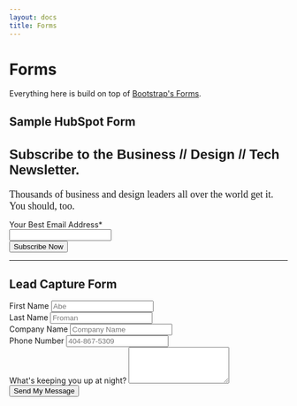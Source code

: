 ```yaml
---
layout: docs
title: Forms
---
```


# Forms

Everything here is build on top of [Bootstrap's Forms](https://getbootstrap.com/docs/4.4/components/forms/).

## Sample HubSpot Form

<div id="hs_form_target_widget_1585324060856"><form novalidate="" accept-charset="UTF-8" action="https://forms.hsforms.com/submissions/v3/public/submit/formsnext/multipart/6084182/a3076071-e92c-479b-b882-c5397832ef09" enctype="multipart/form-data" id="hsForm_a3076071-e92c-479b-b882-c5397832ef09_3075" method="POST" class="hs-form stacked hs-custom-form hs-form-private hsForm_a3076071-e92c-479b-b882-c5397832ef09 hs-form-a3076071-e92c-479b-b882-c5397832ef09 hs-form-a3076071-e92c-479b-b882-c5397832ef09_f8d02d43-f431-453b-9e70-9c4cbf8083ef" data-form-id="a3076071-e92c-479b-b882-c5397832ef09" data-portal-id="6084182" target="target_iframe_a3076071-e92c-479b-b882-c5397832ef09_3075" data-reactid=".hbspt-forms-0"><div data-reactid=".hbspt-forms-0.1:$0"><div class="hs-richtext hs-main-font-element" data-reactid=".hbspt-forms-0.1:$0.0"><h2 style="font-family: helvetica; font-size: 24px;">Subscribe to the Business // Design // Tech Newsletter.</h2></div></div><div data-reactid=".hbspt-forms-0.1:$1"><div class="hs-richtext hs-main-font-element" data-reactid=".hbspt-forms-0.1:$1.0"><p><span style="font-family: georgia, palatino; font-size: 18px;">Thousands of business and design leaders all over the world get it. You should, too.</span></p></div></div><div class="hs_email hs-email hs-fieldtype-text field hs-form-field" data-reactid=".hbspt-forms-0.1:$2"><label id="label-email-a3076071-e92c-479b-b882-c5397832ef09_3075" class="" placeholder="Enter your Your Best Email Address" for="email-a3076071-e92c-479b-b882-c5397832ef09_3075" data-reactid=".hbspt-forms-0.1:$2.0"><span data-reactid=".hbspt-forms-0.1:$2.0.0">Your Best Email Address</span><span class="hs-form-required" data-reactid=".hbspt-forms-0.1:$2.0.1">*</span></label><legend class="hs-field-desc" style="display:none;" data-reactid=".hbspt-forms-0.1:$2.1"></legend><div class="input" data-reactid=".hbspt-forms-0.1:$2.$email"><input id="email-a3076071-e92c-479b-b882-c5397832ef09_3075" class="hs-input" type="email" name="email" required="" placeholder="" value="" autocomplete="email" data-reactid=".hbspt-forms-0.1:$2.$email.0"></div></div><noscript data-reactid=".hbspt-forms-0.2"></noscript><div class="hs_submit hs-submit" data-reactid=".hbspt-forms-0.5"><div class="hs-field-desc" style="display:none;" data-reactid=".hbspt-forms-0.5.0"></div><div class="actions" data-reactid=".hbspt-forms-0.5.1"><input type="submit" value="Subscribe Now" class="hs-button primary large" data-reactid=".hbspt-forms-0.5.1.0"></div></div><noscript data-reactid=".hbspt-forms-0.6"></noscript><input name="hs_context" type="hidden" value="{&quot;rumScriptExecuteTime&quot;:705.4199999984121,&quot;rumServiceResponseTime&quot;:1373.9150000037625,&quot;rumFormRenderTime&quot;:10.615000006509945,&quot;rumTotalRenderTime&quot;:1387.1350000117673,&quot;rumTotalRequestTime&quot;:664.1249999956926,&quot;lang&quot;:&quot;en&quot;,&quot;disableCookieSubmission&quot;:true,&quot;renderRawHtml&quot;:&quot;false&quot;,&quot;embedAtTimestamp&quot;:&quot;1585332808518&quot;,&quot;formDefinitionUpdatedAt&quot;:&quot;1570797024474&quot;,&quot;pageUrl&quot;:&quot;https://www.ninelabs.com/2020-newsletter?hs_preview=rjcUIabQ-27628610115&quot;,&quot;pageTitle&quot;:&quot;The Business, Design, Tech Newsletter&quot;,&quot;source&quot;:&quot;FormsNext-static-3.476&quot;,&quot;timestamp&quot;:1585332808520,&quot;userAgent&quot;:&quot;Mozilla/5.0 (Linux; Android 6.0; Nexus 5 Build/MRA58N) AppleWebKit/537.36 (KHTML, like Gecko) Chrome/80.0.3987.149 Mobile Safari/537.36&quot;,&quot;originalEmbedContext&quot;:{&quot;formsBaseUrl&quot;:&quot;/_hcms/forms/&quot;,&quot;portalId&quot;:&quot;6084182&quot;,&quot;formId&quot;:&quot;a3076071-e92c-479b-b882-c5397832ef09&quot;,&quot;formInstanceId&quot;:&quot;3075&quot;,&quot;pageId&quot;:&quot;27628610115&quot;,&quot;pageName&quot;:&quot;The Business, Design, Tech Newsletter&quot;,&quot;inlineMessage&quot;:true,&quot;rawInlineMessage&quot;:&quot;<p>Thanks for subscribing! Look for the latest edition coming to your inbox next Friday.</p>&quot;,&quot;hsFormKey&quot;:&quot;218023f8d2dd3dee5973c404068e0fb3&quot;,&quot;deactivateSmartForm&quot;:true,&quot;target&quot;:&quot;#hs_form_target_widget_1585324060856&quot;,&quot;contentType&quot;:&quot;standard-page&quot;,&quot;formData&quot;:{&quot;cssClass&quot;:&quot;hs-form stacked hs-custom-form&quot;},&quot;hutk&quot;:&quot;d8e4d79a57a5649f57798b9e88044c3f&quot;},&quot;pageId&quot;:&quot;27628610115&quot;,&quot;pageName&quot;:&quot;The Business, Design, Tech Newsletter&quot;,&quot;formInstanceId&quot;:&quot;3075&quot;,&quot;urlParams&quot;:{&quot;hs_preview&quot;:&quot;rjcUIabQ-27628610115&quot;},&quot;rawInlineMessage&quot;:&quot;<p>Thanks for subscribing! Look for the latest edition coming to your inbox next Friday.</p>&quot;,&quot;hsFormKey&quot;:&quot;218023f8d2dd3dee5973c404068e0fb3&quot;,&quot;formTarget&quot;:&quot;#hs_form_target_widget_1585324060856&quot;,&quot;correlationId&quot;:&quot;d7ee236c-314f-4d0d-a296-f60167b77036&quot;,&quot;contentType&quot;:&quot;standard-page&quot;,&quot;hutk&quot;:&quot;d8e4d79a57a5649f57798b9e88044c3f&quot;,&quot;isHostedOnHubspot&quot;:true}" data-reactid=".hbspt-forms-0.7"><iframe name="target_iframe_a3076071-e92c-479b-b882-c5397832ef09_3075" style="display:none;" data-reactid=".hbspt-forms-0.8"></iframe></form></div>





----

## Lead Capture Form

<form action="..." method="post">
  <div class="form-row">
    <div class="col">
      <div class="form-group">
        <label for="first_name">First Name</label>
        <input type="text" id="first_name" class="form-control" placeholder="Abe">
      </div>
    </div>
    <div class="col">
      <div class="form-group">
        <label for="first_name">Last Name</label>
        <input type="text" id="last_name" class="form-control" placeholder="Froman">
      </div>
    </div>
  </div>
  <div class="form-row">
    <div class="col">
      <div class="form-group">
        <label for="first_name">Company Name</label>
        <input type="text" class="form-control" placeholder="Company Name">
      </div>
    </div>
    <div class="col">
      <div class="form-group">
        <label for="first_name">Phone Number</label>
        <input type="text" class="form-control" placeholder="404-867-5309">
      </div>
    </div>
  </div>
  <div class="form-row">
    <div class="col">
      <div class="form-group">
        <label for="first_name">What's keeping you up at night?</label>
        <textarea id="message" class="form-control" rows="4"></textarea>
      </div>
    </div>
  </div>
  <button type="submit" class="btn btn-primary">Send My Message</button>
</form>
